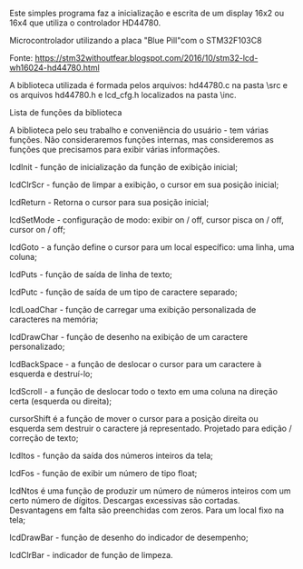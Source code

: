 Este simples programa faz a inicialização e escrita de um display 16x2 ou 16x4 que utiliza o controlador HD44780.

Microcontrolador utilizando a placa "Blue Pill"com o STM32F103C8

Fonte:
https://stm32withoutfear.blogspot.com/2016/10/stm32-lcd-wh16024-hd44780.html

A biblioteca utilizada é formada pelos arquivos: hd44780.c na pasta \src e os arquivos hd44780.h e lcd_cfg.h localizados na pasta \inc.

Lista de funções da biblioteca

A biblioteca pelo seu trabalho e conveniência do usuário - tem várias funções. Não consideraremos funções internas, mas consideremos as funções que precisamos para exibir várias informações.

lcdInit - função de inicialização da função de exibição inicial;

lcdClrScr - função de limpar a exibição, o cursor em sua posição inicial;

lcdReturn - Retorna o cursor para sua posição inicial;

lcdSetMode - configuração de modo: exibir on / off, cursor pisca on / off, cursor on / off;

lcdGoto - a função define o cursor para um local específico: uma linha, uma coluna;

lcdPuts - função de saída de linha de texto;

lcdPutc - função de saída de um tipo de caractere separado;

lcdLoadChar - função de carregar uma exibição personalizada de caracteres na memória;

lcdDrawChar - função de desenho na exibição de um caractere personalizado;

lcdBackSpace - a função de deslocar o cursor para um caractere à esquerda e destruí-lo;

lcdScroll - a função de deslocar todo o texto em uma coluna na direção certa (esquerda ou direita);

cursorShift é a função de mover o cursor para a posição direita ou esquerda sem destruir o caractere já representado. Projetado para edição / correção de texto;

lcdItos - função da saída dos números inteiros da tela;

lcdFos - função de exibir um número de tipo float;

lcdNtos é uma função de produzir um número de números inteiros com um certo número de dígitos. Descargas excessivas são cortadas. Desvantagens em falta são preenchidas com zeros. Para um local fixo na tela;

lcdDrawBar - função de desenho do indicador de desempenho;

lcdClrBar - indicador de função de limpeza.
